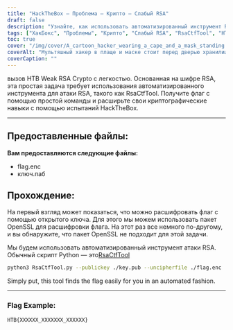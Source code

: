 ```yaml
---
title: "HackTheBox — Проблема — Крипто — Слабый RSA"
draft: false
description: "Узнайте, как использовать автоматизированный инструмент RSA-атак, RsaCtfTool, чтобы легко решить проблему HackTheBox Weak RSA Crypto."
tags: ["ХакБокс", "Проблемы", "Крипто", "Слабый RSA", "RsaCtfTool", "HTB Слабая RSA Crypto", "Легкий вызов", "шифр RSA", "flag.enc", "key.pub", "Пакет OpenSSL", "автоматизированный инструмент для RSA-атак", "скрипт питона", "RsaCtfTool", "питон3", "открытый ключ", "расшифровать файл", "Пример флага"]
toc: true
cover: "/img/cover/A_cartoon_hacker_wearing_a_cape_and_a_mask_standing.png"
coverAlt: "Мультяшный хакер в плаще и маске стоит перед дверью хранилища с логотипом HTB и держит инструмент (например, гаечный ключ или отвертку) на зеленом фоне, символизирующем успех, и флаг в речевом пузыре выше их голова."
coverCaption: ""
---
```

 вызов HTB Weak RSA Crypto с легкостью. Основанная на шифре RSA, эта простая задача требует использования автоматизированного инструмента для атаки RSA, такого как RsaCtfTool. Получите флаг с помощью простой команды и расширьте свои криптографические навыки с помощью испытаний HackTheBox.

______

## Предоставленные файлы:

**Вам предоставляются следующие файлы:**
- flag.enc
- ключ.паб

## Прохождение:

На первый взгляд может показаться, что можно расшифровать флаг с помощью открытого ключа.
Для этого мы можем использовать пакет OpenSSL для расшифровки флага.
На этот раз все немного по-другому, и вы обнаружите, что пакет OpenSSL не подходит для этой задачи.

Мы будем использовать автоматизированный инструмент атаки RSA. Обычный скрипт Python — это[RsaCtfTool](https://github.com/Ganapati/RsaCtfTool)

```bash
python3 RsaCtfTool.py --publickey ./key.pub --uncipherfile ./flag.enc 
```
  
Simply put, this tool finds the flag easily for you in an automated fashion.

______

### Flag Example:
```
HTB{XXXXXX_XXXXXXX_XXXXXX}
```
